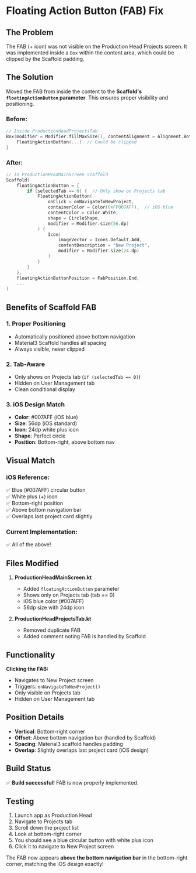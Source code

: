 # Floating Action Button (FAB) Fix

## The Problem

The FAB (+ icon) was not visible on the Production Head Projects screen. It was implemented inside a `Box` within the content area, which could be clipped by the Scaffold padding.

## The Solution

Moved the FAB from inside the content to the **Scaffold's `floatingActionButton` parameter**. This ensures proper visibility and positioning.

### Before:
```kotlin
// Inside ProductionHeadProjectsTab
Box(modifier = Modifier.fillMaxSize(), contentAlignment = Alignment.BottomEnd) {
    FloatingActionButton(...)  // Could be clipped
}
```

### After:
```kotlin
// In ProductionHeadMainScreen Scaffold
Scaffold(
    floatingActionButton = {
        if (selectedTab == 0) {  // Only show on Projects tab
            FloatingActionButton(
                onClick = onNavigateToNewProject,
                containerColor = Color(0xFF007AFF),  // iOS blue
                contentColor = Color.White,
                shape = CircleShape,
                modifier = Modifier.size(56.dp)
            ) {
                Icon(
                    imageVector = Icons.Default.Add,
                    contentDescription = "New Project",
                    modifier = Modifier.size(24.dp)
                )
            }
        }
    },
    floatingActionButtonPosition = FabPosition.End,
    ...
)
```

## Benefits of Scaffold FAB

### 1. Proper Positioning
- Automatically positioned above bottom navigation
- Material3 Scaffold handles all spacing
- Always visible, never clipped

### 2. Tab-Aware
- Only shows on Projects tab (`if (selectedTab == 0)`)
- Hidden on User Management tab
- Clean conditional display

### 3. iOS Design Match
- **Color**: #007AFF (iOS blue)
- **Size**: 56dp (iOS standard)
- **Icon**: 24dp white plus icon
- **Shape**: Perfect circle
- **Position**: Bottom-right, above bottom nav

## Visual Match

### iOS Reference:
✅ Blue (#007AFF) circular button  
✅ White plus (+) icon  
✅ Bottom-right position  
✅ Above bottom navigation bar  
✅ Overlaps last project card slightly  

### Current Implementation:
✅ All of the above!

## Files Modified

1. **ProductionHeadMainScreen.kt**
   - Added `floatingActionButton` parameter
   - Shows only on Projects tab (tab == 0)
   - iOS blue color (#007AFF)
   - 56dp size with 24dp icon

2. **ProductionHeadProjectsTab.kt**
   - Removed duplicate FAB
   - Added comment noting FAB is handled by Scaffold

## Functionality

**Clicking the FAB:**
- Navigates to New Project screen
- Triggers: `onNavigateToNewProject()`
- Only visible on Projects tab
- Hidden on User Management tab

## Position Details

- **Vertical**: Bottom-right corner
- **Offset**: Above bottom navigation bar (handled by Scaffold)
- **Spacing**: Material3 scaffold handles padding
- **Overlap**: Slightly overlaps last project card (iOS design)

## Build Status

✅ **Build successful!** FAB is now properly implemented.

## Testing

1. Launch app as Production Head
2. Navigate to Projects tab
3. Scroll down the project list
4. Look at bottom-right corner
5. You should see a blue circular button with white plus icon
6. Click it to navigate to New Project screen

The FAB now appears **above the bottom navigation bar** in the bottom-right corner, matching the iOS design exactly!



